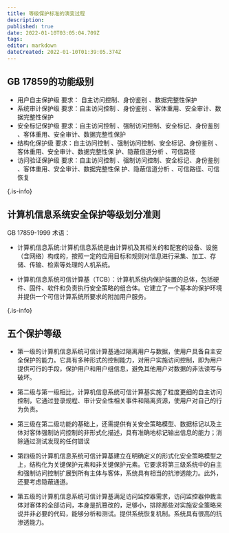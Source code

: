 ```yaml
---
title: 等级保护标准的演变过程
description: 
published: true
date: 2022-01-10T03:05:04.709Z
tags: 
editor: markdown
dateCreated: 2022-01-10T01:39:05.374Z
---
```




## GB 17859的功能级别

 * 用户自主保护级 
  要求： 自主访问控制、身份鉴别 、数据完整性保护 
 * 系统审计保护级 
  要求：自主访问控制 、身份鉴别 、客体重用、安全审计、数据完整性保护 
 * 安全标记保护级 
  要求：自主访问控制 、强制访问控制、安全标记、身份鉴别 、客体重用、安全审计、数据完整性保护 
 * 结构化保护级 
  要求：自主访问控制 、强制访问控制、安全标记、身份鉴别 、客体重用、安全审计、数据完整性保 护、隐蔽信道分析 、可信路径 
 * 访问验证保护级 
  要求：自主访问控制 、强制访问控制、安全标记、身份鉴别 、客体重用、安全审计、数据完整性保 护、隐蔽信道分析 、可信路径、可信恢复 


{.is-info}
## 计算机信息系统安全保护等级划分准则
 
GB 17859-1999 术语：

* 计算机信息系统:计算机信息系统是由计算机及其相关的和配套的设备、设施（含网络）构成的，按照一定的应用目标和规则对信息进行采集、加工、存储、传输、检索等处理的人机系统。

* 计算机信息系统可信计算基（TCB）：计算机系统内保护装置的总体，包括硬件、固件、软件和负责执行安全策略的组合体。它建立了一个基本的保护环境并提供一个可信计算系统所要求的附加用户服务。
 
 {.is-info}
## 五个保护等级


* 第一级的计算机信息系统可信计算基通过隔离用户与数据，使用户具备自主安全保护的能力。它具有多种形式的控制能力，对用户实施访问控制，即为用户提供可行的手段，保护用户和用户组信息，避免其他用户对数据的非法读写与破坏。 

 * 第二级与第一级相比，计算机信息系统可信计算基实施了粒度更细的自主访问控制，它通过登录规程、审计安全性相关事件和隔离资源，使用户对自己的行为负责。

 * 第三级在第二级功能的基础上，还需提供有关安全策略模型、数据标记以及主体对客体强制访问控制的非形式化描述，具有准确地标记输出信息的能力；消除通过测试发现的任何错误

 * 第四级的计算机信息系统可信计算基建立在明确定义的形式化安全策略模型之上，结构化为关键保护元素和非关键保护元素。它要求将第三级系统中的自主和强制访问控制扩展到所有主体与客体，系统具有相当的抗渗透能力。此外，还要考虑隐蔽通道。 

 * 第五级的计算机信息系统可信计算基满足访问监控器需求，访问监控器仲裁主体对客体的全部访问，本身是抗篡改的，足够小，排除那些对实施安全策略来说并非必要的代码，能够分析和测试。提供系统恢复机制。系统具有很高的抗渗透能力。

